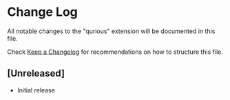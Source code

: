 # Change Log

All notable changes to the "qurious" extension will be documented in this file.

Check [Keep a Changelog](http://keepachangelog.com/) for recommendations on how to structure this file.

## [Unreleased]

- Initial release